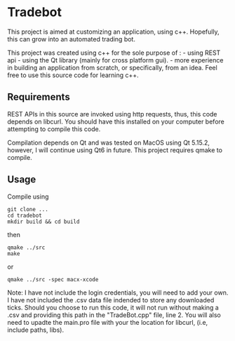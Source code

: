 # Tradebot
This project is aimed at customizing an application, using c++. Hopefully, this can grow into an automated trading bot.

This project was created using c++ for the sole purpose of :
    - using REST api 
    - using the Qt library (mainly for cross platform gui).
    - more experience in building an application from scratch, or  specifically, from an idea. 
Feel free to use this source code for learning c++.
## Requirements
REST APIs in this source are invoked using http requests, thus, this code depends on libcurl. You should have this installed on your computer before attempting to compile this code.

Compilation depends on Qt and was tested on MacOS using Qt 5.15.2, however, I will continue using Qt6 in future. This project requires qmake to compile. 

## Usage
Compile using

````
git clone ...
cd tradebot
mkdir build && cd build
````
then
````
qmake ../src
make
````
or
````
qmake ../src -spec macx-xcode
````
Note: I have not include the login credentials, you will need to add your own. I have not included the .csv data file indended to store any downloaded ticks. Should you choose to run this code, it will not run without making a .csv and providing this path in the "TradeBot.cpp" file, line 2. You will also need to upadte the main.pro file with your the location for libcurl, (i.e, include paths, libs).
